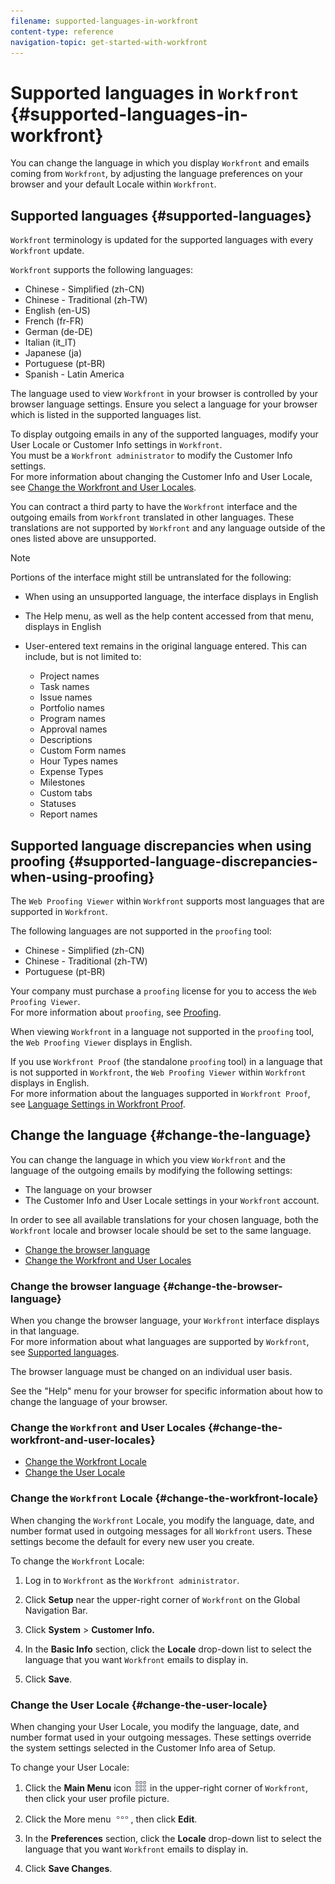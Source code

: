 ```yaml
---
filename: supported-languages-in-workfront
content-type: reference
navigation-topic: get-started-with-workfront
---
```





# Supported languages in `Workfront` {#supported-languages-in-workfront}

You can change the language in which you display `Workfront` and emails coming from `Workfront`, by adjusting the language preferences on your browser and your default Locale within `Workfront`.


## Supported languages {#supported-languages}

`Workfront` terminology is updated for the supported languages with every `Workfront` update.


`Workfront` supports the following languages:



* Chinese - Simplified (zh-CN)
* Chinese - Traditional (zh-TW)
* English (en-US)
* French (fr-FR)
* German (de-DE)
* Italian (it_IT)
* Japanese (ja)
* Portuguese (pt-BR)
* Spanish - Latin America


The language used to view `Workfront` in your browser is controlled by your browser language settings. Ensure you select a language for your browser which is listed in the supported languages list.


To display outgoing emails in any of the supported languages, modify your User Locale or Customer Info settings in `Workfront`.  
You must be a `Workfront administrator` to modify the Customer Info settings.  
For more information about changing the Customer Info and User Locale, see [Change the Workfront and User Locales](#changing-the-locale).


You can contract a third party to have the `Workfront` interface and the outgoing emails from `Workfront` translated in other languages. These translations are not supported by `Workfront` and any language outside of the ones listed above are unsupported.


>[!NOTE]
>
>Portions of the interface might still be untranslated for the following:  
>
>
>
>* When using an unsupported language, the interface displays in English
>* The Help menu, as well as the help content accessed from that menu, displays in English
>* User-entered text remains in the original language entered. This can include, but is not limited to:
>
>    
>    
>    * Project names
>    * Task names
>    * Issue names
>    * Portfolio names
>    * Program names
>    * Approval names
>    * Descriptions
>    * Custom Form names
>    * Hour Types names
>    * Expense Types
>    * Milestones
>    * Custom tabs
>    * Statuses
>    * Report names
>    
>    
>
>
>





## Supported language discrepancies when using proofing {#supported-language-discrepancies-when-using-proofing}

The `Web Proofing Viewer` within `Workfront` supports most languages that are supported in `Workfront`.


The following languages are not supported in the `proofing` tool:



* Chinese - Simplified (zh-CN)
* Chinese - Traditional (zh-TW)
* Portuguese (pt-BR)


Your company must purchase a `proofing` license for you to access the `Web Proofing Viewer`.   
For more information about `proofing`, see [Proofing](_proofing.md).


When viewing `Workfront` in a language not supported in the `proofing` tool, the `Web Proofing Viewer` displays in English.


If you use `Workfront Proof` (the standalone `proofing` tool) in a language that is not supported in `Workfront`, the `Web Proofing Viewer` within `Workfront` displays in English.  
For more information about the languages supported in `Workfront Proof`, see [Language Settings in Workfront Proof](language-settings.md).


## Change the language {#change-the-language}

You can change the language in which you view `Workfront` and the language of the outgoing emails by modifying the following settings:



* The language on your browser
* The Customer Info and User Locale settings in your `Workfront` account.


In order to see all available translations for your chosen language, both the `Workfront` locale and browser locale should be set to the same language.



* [Change the browser language](#changing-browser-language) 
* [Change the Workfront and User Locales](#changing-the-locale) 




### Change the browser language {#change-the-browser-language}

When you change the browser language, your `Workfront` interface displays in that language.   
For more information about what languages are supported by `Workfront`, see [Supported languages](#supported-languages).


The browser language must be changed on an individual user basis.


See the "Help" menu for your browser for specific information about how to change the language of your browser.


### Change the `Workfront` and User Locales {#change-the-workfront-and-user-locales}




* [Change the Workfront Locale](#changing) 
* [Change the User Locale](#changing-user-locale) 




### Change the `Workfront` Locale {#change-the-workfront-locale}

When changing the `Workfront` Locale, you modify the language, date, and number format used in outgoing messages for all `Workfront` users. These settings become the default for every new user you create.


To change the `Workfront` Locale:



1. Log in to `Workfront` as the `Workfront administrator`.

1. Click **Setup** near the upper-right corner of `Workfront` on the Global Navigation Bar.

1. Click **System** > **Customer Info.**

1. In the **Basic Info** section, click the **Locale** drop-down list to select the language that you want `Workfront` emails to display in.

1. Click **Save**.




### Change the User Locale {#change-the-user-locale}

When changing your User Locale, you modify the language, date, and number format used in your outgoing messages. These settings override the system settings selected in the Customer Info area of Setup.


To change your User Locale:



1. Click the **Main Menu** icon ![](assets/main-menu-icon.png) in the upper-right corner of `Workfront`, then click your user profile picture.

1. Click the More menu ![](assets/more-icon.png), then click **Edit**.

1. In the **Preferences** section, click the **Locale** drop-down list to select the language that you want `Workfront` emails to display in.

1. Click **Save Changes**.



